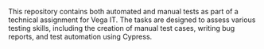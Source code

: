 This repository contains both automated and manual tests as part of a technical assignment for Vega IT. The tasks are designed to assess various testing skills, including the creation of manual test cases, writing bug reports, and test automation using Cypress.